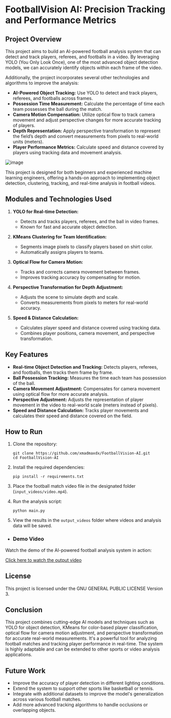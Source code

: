 # FootballVision AI: Precision Tracking and Performance Metrics

## Project Overview

This project aims to build an AI-powered football analysis system that can detect and track players, referees, and footballs in a video. By leveraging YOLO (You Only Look Once), one of the most advanced object detection models, we can accurately identify objects within each frame of the video. 

Additionally, the project incorporates several other technologies and algorithms to improve the analysis:

- **AI-Powered Object Tracking:** Use YOLO to detect and track players, referees, and footballs across frames.
- **Possession Time Measurement:** Calculate the percentage of time each team possesses the ball during the match.
- **Camera Motion Compensation:** Utilize optical flow to track camera movement and adjust perspective changes for more accurate tracking of players.
- **Depth Representation:** Apply perspective transformation to represent the field’s depth and convert measurements from pixels to real-world units (meters).
- **Player Performance Metrics:** Calculate speed and distance covered by players using tracking data and movement analysis.



![image](https://github.com/user-attachments/assets/30c7dc60-8e41-4e8c-8234-5ed2617396a7)


This project is designed for both beginners and experienced machine learning engineers, offering a hands-on approach to implementing object detection, clustering, tracking, and real-time analysis in football videos.

## Modules and Technologies Used

1. **YOLO for Real-time Detection:**
   - Detects and tracks players, referees, and the ball in video frames.
   - Known for fast and accurate object detection.

2. **KMeans Clustering for Team Identification:**
   - Segments image pixels to classify players based on shirt color.
   - Automatically assigns players to teams.

3. **Optical Flow for Camera Motion:**
   - Tracks and corrects camera movement between frames.
   - Improves tracking accuracy by compensating for motion.

4. **Perspective Transformation for Depth Adjustment:**
   - Adjusts the scene to simulate depth and scale.
   - Converts measurements from pixels to meters for real-world accuracy.

5. **Speed & Distance Calculation:**
   - Calculates player speed and distance covered using tracking data.
   - Combines player positions, camera movement, and perspective transformation.


## Key Features

- **Real-time Object Detection and Tracking:** Detects players, referees, and footballs, then tracks them frame by frame.
- **Ball Possession Tracking:** Measures the time each team has possession of the ball.
- **Camera Movement Adjustment:** Compensates for camera movement using optical flow for more accurate analysis.
- **Perspective Adjustment:** Adjusts the representation of player movement in the video to real-world scale (meters instead of pixels).
- **Speed and Distance Calculation:** Tracks player movements and calculates their speed and distance covered on the field.

## How to Run

1. Clone the repository:

   ```
   git clone https://github.com/xmadmaxdx/FootballVision-AI.git
   cd FootballVision-AI
   ```

2. Install the required dependencies:

   ```
   pip install -r requirements.txt
   ```

3. Place the football match video file in the designated folder (`input_videos/video.mp4`).

4. Run the analysis script:

   ```
   python main.py
   ```

5. View the results in the `output_videos` folder where videos and analysis data will be saved.

- ### Demo Video

Watch the demo of the AI-powered football analysis system in action:

[Click here to watch the output video](https://drive.google.com/file/d/1DkIH1RPDXSx1m2Fut-qKE71-Rcp9lJ7s/view?usp=sharing)


## License

This project is licensed under the GNU GENERAL PUBLIC LICENSE Version 3.

## Conclusion

This project combines cutting-edge AI models and techniques such as YOLO for object detection, KMeans for color-based player classification, optical flow for camera motion adjustment, and perspective transformation for accurate real-world measurements. It's a powerful tool for analyzing football matches and tracking player performance in real-time. The system is highly adaptable and can be extended to other sports or video analysis applications.

## Future Work

- Improve the accuracy of player detection in different lighting conditions.
- Extend the system to support other sports like basketball or tennis.
- Integrate with additional datasets to improve the model's generalization across various football matches.
- Add more advanced tracking algorithms to handle occlusions or overlapping objects.
